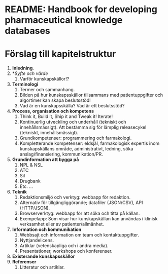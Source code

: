 # README: Handbook for developing pharmaceutical knowledge databases

# Förslag till kapitelstruktur

1. **Inledning**.
2. **Syfte och värde*
	1.  Varför kunskapskällor!?
3. **Terminologi**
	1. Termer och sammanhang.
	2. Bilden på hur kunskapsskällor tillsammans med patientuppgifter och algortimer kan skapa beslutsstöd!
	3. Vad är en kunskapsskälla? Vad är ett beslutsstöd?
4. **Process, organisation och kompetens**
	1. Think it, Build it, Ship it and Tweak it! Iterate!
	2. Kontinuerlig utveckling och underhåll (tekniskt och innehållsmässigt). Att bestämma sig för lämplig releasecykel (tekniskt, innehållsmässigt).
	3. Grundkompetenser: programmering och farmakologi.
	4. Kompletterande kompetenser: eldsjäl, farmakologisk expertis inom kunskapskällans område, administrativt, ledning, söka anslag/finansiering, kommunikation/PR.
5. **Grundinformation att bygga på**
	1. NPL & NSL
	2. ATC
	3. Sil
	4. Drugbank
	5. Etc. ...
6. **Teknik** 
	1. Redaktionsmiljö och verktyg: webbapp för redaktion.
	2. Alternativ för tillgängliggörande; datafiler (JSON/CSV), API (HTTP/JSON).
	3. Browserverktyg: webbapp för att söka och titta på källan.
	4. Exempelapp: Som visar hur kunskapskällan kan användas i klinisk verksamhet eller av patienter/allmänhet.
7. **Information och kommunikation**
	1. Webbsajt och information om team och kontaktuppgifter.
	2. Nyttjandelicens.
	3. Artiklar (vetenskapliga och i andra media).
	4. Presentationer, workshops och konferenser.
8. **Existerande kunskapsskällor**
9. **Referenser**
	1. Litteratur och artiklar.
